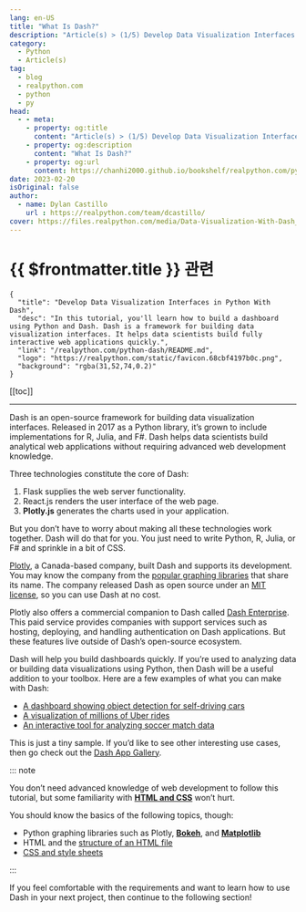 ```yaml
---
lang: en-US
title: "What Is Dash?"
description: "Article(s) > (1/5) Develop Data Visualization Interfaces in Python With Dash"
category:
  - Python
  - Article(s)
tag:
  - blog
  - realpython.com
  - python
  - py
head:
  - - meta:
    - property: og:title
      content: "Article(s) > (1/5) Develop Data Visualization Interfaces in Python With Dash"
    - property: og:description
      content: "What Is Dash?"
    - property: og:url
      content: https://chanhi2000.github.io/bookshelf/realpython.com/python-dash/what-is-dash.html
date: 2023-02-20
isOriginal: false
author:
  - name: Dylan Castillo
    url : https://realpython.com/team/dcastillo/
cover: https://files.realpython.com/media/Data-Visualization-With-Dash_Watermarked.b3eae31c557f.jpg
---
```


# {{ $frontmatter.title }} 관련

```component VPCard
{
  "title": "Develop Data Visualization Interfaces in Python With Dash",
  "desc": "In this tutorial, you'll learn how to build a dashboard using Python and Dash. Dash is a framework for building data visualization interfaces. It helps data scientists build fully interactive web applications quickly.",
  "link": "/realpython.com/python-dash/README.md",
  "logo": "https://realpython.com/static/favicon.68cbf4197b0c.png",
  "background": "rgba(31,52,74,0.2)"
}
```

[[toc]]

---

<SiteInfo
  name="Develop Data Visualization Interfaces in Python With Dash"
  desc="In this tutorial, you'll learn how to build a dashboard using Python and Dash. Dash is a framework for building data visualization interfaces. It helps data scientists build fully interactive web applications quickly."
  url="https://realpython.com/python-dash#what-is-dash"
  logo="https://realpython.com/static/favicon.68cbf4197b0c.png"
  preview="https://files.realpython.com/media/Data-Visualization-With-Dash_Watermarked.b3eae31c557f.jpg"/>

Dash is an open-source framework for building data visualization interfaces. Released in 2017 as a Python library, it’s grown to include implementations for R, Julia, and F#. Dash helps data scientists build analytical web applications without requiring advanced web development knowledge.

Three technologies constitute the core of Dash:

1. <FontIcon icon="iconfont icon-flask"/>Flask supplies the web server functionality.
2. <FontIcon icon="fa-brands fa-react"/>React.js renders the user interface of the web page.
3. **Plotly.js** generates the charts used in your application.

But you don’t have to worry about making all these technologies work together. Dash will do that for you. You just need to write Python, R, Julia, or F# and sprinkle in a bit of CSS.

[<FontIcon icon="iconfont icon-plotly"/>Plotly](https://plotly.com/), a Canada-based company, built Dash and supports its development. You may know the company from the [<FontIcon icon="iconfont icon-plotly"/>popular graphing libraries](https://plotly.com/graphing-libraries/) that share its name. The company released Dash as open source under an [<FontIcon icon="fas fa-globe"/>MIT license](https://tldrlegal.com/license/mit-license), so you can use Dash at no cost.

Plotly also offers a commercial companion to Dash called [<FontIcon icon="iconfont icon-plotly"/>Dash Enterprise](https://plotly.com/dash/). This paid service provides companies with support services such as hosting, deploying, and handling authentication on Dash applications. But these features live outside of Dash’s open-source ecosystem.

Dash will help you build dashboards quickly. If you’re used to analyzing data or building data visualizations using Python, then Dash will be a useful addition to your toolbox. Here are a few examples of what you can make with Dash:

- [<FontIcon icon="fas fa-globe"/>A dashboard showing object detection for self-driving cars](https://dash.gallery/self-driving/)
- [<FontIcon icon="fas fa-globe"/>A visualization of millions of Uber rides](https://dash.gallery/dash-uber-rides-demo/)
- [<FontIcon icon="fas fa-globe"/>An interactive tool for analyzing soccer match data](https://dash.gallery/soccer-match-analytics/)

This is just a tiny sample. If you’d like to see other interesting use cases, then go check out the [<FontIcon icon="fas fa-globe"/>Dash App Gallery](https://dash.gallery/).

::: note

You don’t need advanced knowledge of web development to follow this tutorial, but some familiarity with [**HTML and CSS**](/realpython.com/html-css-python.md) won’t hurt.

You should know the basics of the following topics, though:

- Python graphing libraries such as Plotly, [**Bokeh**](/realpython.com/python-data-visualization-bokeh.md), and [**Matplotlib**](/realpython.com/python-matplotlib-guide.md)
- HTML and the [<FontIcon icon="fa-brands fa-firefox"/>structure of an HTML file](https://developer.mozilla.org/en-US/docs/Learn/HTML/Introduction_to_HTML/Getting_started)
- [<FontIcon icon="fa-brands fa-firefox"/>CSS and style sheets](https://developer.mozilla.org/en-US/docs/Learn/CSS/First_steps/Getting_started)

:::

If you feel comfortable with the requirements and want to learn how to use Dash in your next project, then continue to the following section!
